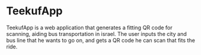 # TeekufApp
TeekufApp is a web application that generates a fitting QR code for scanning, aiding bus transportation in israel.
The user inputs the city and bus line that he wants to go on, and gets a QR code he can scan that fits the ride.
